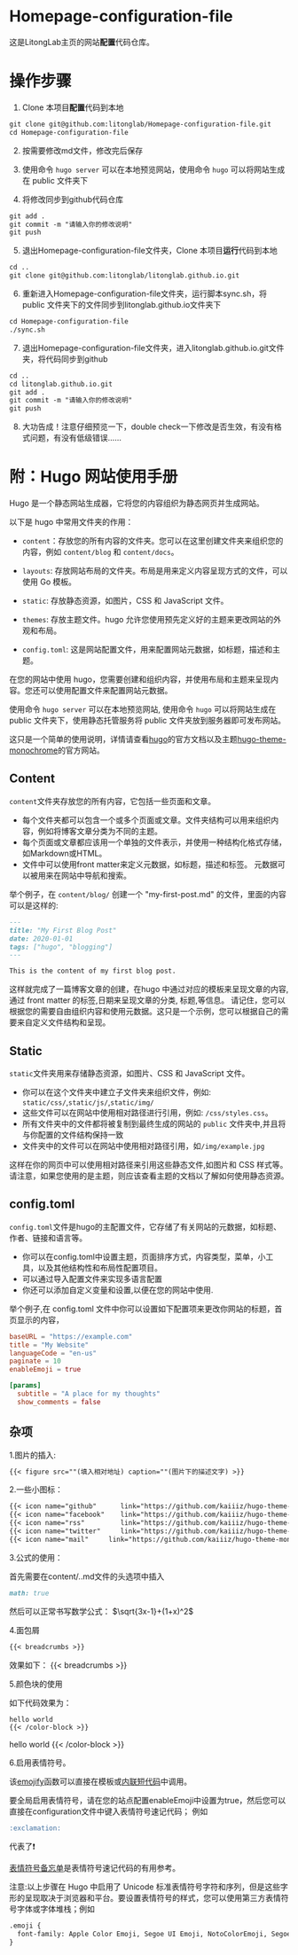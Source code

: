 # Homepage-configuration-file

这是LitongLab主页的网站**配置**代码仓库。

# 操作步骤

1. Clone 本项目**配置**代码到本地
```markdown
git clone git@github.com:litonglab/Homepage-configuration-file.git
cd Homepage-configuration-file
```

2. 按需要修改md文件，修改完后保存

3. 使用命令 `hugo server` 可以在本地预览网站，使用命令 `hugo` 可以将网站生成在 public 文件夹下

4. 将修改同步到github代码仓库
```markdown
git add .
git commit -m "请输入你的修改说明"
git push
```

5. 退出Homepage-configuration-file文件夹，Clone 本项目**运行**代码到本地
```markdown
cd ..
git clone git@github.com:litonglab/litonglab.github.io.git
```

6. 重新进入Homepage-configuration-file文件夹，运行脚本sync.sh，将public 文件夹下的文件同步到litonglab.github.io文件夹下
```markdown
cd Homepage-configuration-file
./sync.sh
```

7. 退出Homepage-configuration-file文件夹，进入litonglab.github.io.git文件夹，将代码同步到github
```markdown
cd ..
cd litonglab.github.io.git
git add .
git commit -m "请输入你的修改说明"
git push
```
8. 大功告成！注意仔细预览一下，double check一下修改是否生效，有没有格式问题，有没有低级错误……

# 附：Hugo 网站使用手册

Hugo 是一个静态网站生成器，它将您的内容组织为静态网页并生成网站。

以下是 hugo 中常用文件夹的作用：

- `content`：存放您的所有内容的文件夹。您可以在这里创建文件夹来组织您的内容，例如 `content/blog` 和 `content/docs`。

- `layouts`: 存放网站布局的文件夹。布局是用来定义内容呈现方式的文件，可以使用 Go 模板。

- `static`: 存放静态资源，如图片，CSS 和 JavaScript 文件。

- `themes`: 存放主题文件。hugo 允许您使用预先定义好的主题来更改网站的外观和布局。

- `config.toml`: 这是网站配置文件，用来配置网站元数据，如标题，描述和主题。

在您的网站中使用 hugo，您需要创建和组织内容，并使用布局和主题来呈现内容。您还可以使用配置文件来配置网站元数据。

使用命令 `hugo server` 可以在本地预览网站, 使用命令 `hugo` 可以将网站生成在 public 文件夹下，使用静态托管服务将 public 文件夹放到服务器即可发布网站。

这只是一个简单的使用说明，详情请查看[hugo](https://gohugo.io/documentation/)的官方文档以及主题[hugo-theme-monochrome](https://kaiiiz.github.io/hugo-theme-monochrome/)的官方网站。

## Content

`content`文件夹存放您的所有内容，它包括一些页面和文章。

- 每个文件夹都可以包含一个或多个页面或文章。文件夹结构可以用来组织内容，例如将博客文章分类为不同的主题。
- 每个页面或文章都应该用一个单独的文件表示，并使用一种结构化格式存储，如Markdown或HTML。
- 文件中可以使用front matter来定义元数据，如标题，描述和标签。 元数据可以被用来在网站中导航和搜索。

举个例子，在 `content/blog/` 创建一个 "my-first-post.md" 的文件，里面的内容可以是这样的:

```markdown
---
title: "My First Blog Post"
date: 2020-01-01
tags: ["hugo", "blogging"]
---

This is the content of my first blog post.
```

这样就完成了一篇博客文章的创建，在hugo 中通过对应的模板来呈现文章的内容,通过 front matter 的标签,日期来呈现文章的分类, 标题,等信息。
请记住，您可以根据您的需要自由组织内容和使用元数据。这只是一个示例，您可以根据自己的需要来自定义文件结构和呈现。

## Static 

`static`文件夹用来存储静态资源，如图片、CSS 和 JavaScript 文件。

- 你可以在这个文件夹中建立子文件夹来组织文件，例如: `static/css/`,`static/js/`,`static/img/`
- 这些文件可以在网站中使用相对路径进行引用，例如: `/css/styles.css`。
- 所有文件夹中的文件都将被复制到最终生成的网站的 `public` 文件夹中,并且将与你配置的文件结构保持一致
- 文件夹中的文件可以在网站中使用相对路径引用，如`/img/example.jpg`

这样在你的网页中可以使用相对路径来引用这些静态文件,如图片和 CSS 样式等。
请注意，如果您使用的是主题，则应该查看主题的文档以了解如何使用静态资源。

## config.toml

`config.toml`文件是hugo的主配置文件，它存储了有关网站的元数据，如标题、作者、链接和语言等。

- 你可以在config.toml中设置主题，页面排序方式，内容类型，菜单，小工具，以及其他结构性和布局性配置项目。
- 可以通过导入配置文件来实现多语言配置
- 你还可以添加自定义变量和设置,以便在您的网站中使用.

举个例子,在 config.toml 文件中你可以设置如下配置项来更改你网站的标题，首页显示的内容，

```toml
baseURL = "https://example.com"
title = "My Website"
languageCode = "en-us"
paginate = 10
enableEmoji = true

[params]
  subtitle = "A place for my thoughts"
  show_comments = false
```

## 杂项

1.图片的插入:

```markdown
{{< figure src=""(填入相对地址) caption=""(图片下的描述文字) >}}
```

2.一些小图标：

```markdown
{{< icon name="github"      link="https://github.com/kaiiiz/hugo-theme-monochrome" >}}
{{< icon name="facebook"    link="https://github.com/kaiiiz/hugo-theme-monochrome" >}}
{{< icon name="rss"         link="https://github.com/kaiiiz/hugo-theme-monochrome" >}}
{{< icon name="twitter"     link="https://github.com/kaiiiz/hugo-theme-monochrome" >}}
{{< icon name="mail"     link="https://github.com/kaiiiz/hugo-theme-monochrome" >}}
```

3.公式的使用：

首先需要在content/..md文件的头选项中插入 

```markdown
math: true
```

然后可以正常书写数学公式：
$\sqrt{3x-1}+(1+x)^2$ <!--使用单个$表示左对齐，两个$表示居中。-->

4.面包屑

```markdown
{{< breadcrumbs >}}
```

效果如下：
{{< breadcrumbs >}}

5.颜色块的使用

如下代码效果为：

```markdown
hello world
{{< /color-block >}}
```

hello world
{{< /color-block >}}

6.启用表情符号。

该[emojify](https://gohugo.io/functions/emojify/)函数可以直接在模板或[内联短代码](https://gohugo.io/templates/shortcode-templates/#inline-shortcodes)中调用。

要全局启用表情符号，请在您的站点配置enableEmoji中设置为true，然后您可以直接在configuration文件中键入表情符号速记代码；
例如

```markdown
:exclamation:
```

代表了:exclamation:

[表情符号备忘单](http://www.emoji-cheat-sheet.com/)是表情符号速记代码的有用参考。

注意:以上步骤在 Hugo 中启用了 Unicode 标准表情符号字符和序列，但是这些字形的呈现取决于浏览器和平台。要设置表情符号的样式，您可以使用第三方表情符号字体或字体堆栈；例如

```markdown
.emoji {
  font-family: Apple Color Emoji, Segoe UI Emoji, NotoColorEmoji, Segoe UI Symbol, Android Emoji, EmojiSymbols;
}
```